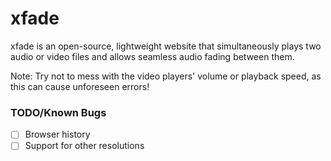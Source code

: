 # xfade
xfade is an open-source, lightweight website that simultaneously plays two audio or video files and allows seamless audio fading between them. 

Note: Try not to mess with the video players' volume or playback speed, as this can cause unforeseen errors!

### TODO/Known Bugs
- [ ] Browser history
- [ ] Support for other resolutions
